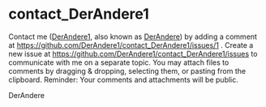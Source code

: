 # contact_DerAndere1
Contact me ([DerAndere1](https://DerAndere1), also known as [DerAndere](https://gitlab.com/DerAndere)) by adding a comment at https://github.com/DerAndere1/contact_DerAndere1/issues/1 .
Create a new issue at https://github.com/DerAndere1/contact_DerAndere1/issues to communicate with me on a separate topic.
You may attach files to comments by dragging & dropping, selecting them, or pasting from the clipboard.
Reminder: Your comments and attachments will be public.

DerAndere
